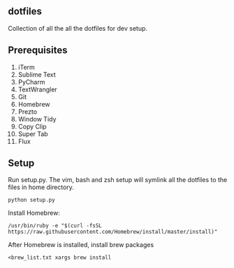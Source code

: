 ## **dotfiles**

Collection of all the all the dotfiles for dev setup.

## **Prerequisites**

1.  iTerm 
2.  Sublime Text
3.  PyCharm
4.  TextWrangler
5.  Git
7.  Homebrew
8.  Prezto
8.  Window Tidy
9.  Copy Clip
10. Super Tab
11. Flux


## **Setup**

Run setup.py. The vim, bash and zsh setup will symlink all the dotfiles 
to the files in home directory.

```
python setup.py
```

Install Homebrew:

```
/usr/bin/ruby -e "$(curl -fsSL https://raw.githubusercontent.com/Homebrew/install/master/install)"
```

After Homebrew is installed, install brew packages

``` 
<brew_list.txt xargs brew install
```